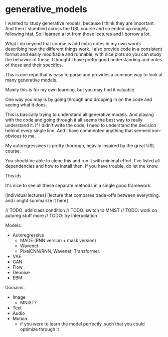 # generative_models

I wanted to study generative models, because I think they are important.
And then I stumbled across the USL course and so ended up roughly following htat.
So I learned a lot from those lectures and I borrow a lot.

What I do beyond that course is add extra notes in my own
words describing how the different things work. I also provide code in
a consistent format and easily modifiable and runnable, with nice plots
so you can study the behavior of these.
I thought I have pretty good understanding and notes of these and their specifics.

This is one repo that is easy to parse and provides a common way to look at many generative models.

Mainly this is for my own learning, but you may find it valuable.

One way you may is by going through and dropping in on the code and seeing what it does.

This is basically trying to understand all generative models.
And playing with the code and going through it all seems the best way to really understand it.
If I didn't write the code, I need to understand the decision behind every single line.
And I have commented anything that seemed non-obvious to me.

My autoregressives is pretty thorough, heavily inspired by the great USL course.


You should be able to clone this and run it with minimal effort.
I've listed all dependencies and how to install then.
If you have trouble, do let me know.

This ids 

It's nice to see all these separate methods in a single good framework. 

[individual lectures]
[lecture that compares trade-offs between everything. and i might summarize it here]

// TODO: add class condition
// TODO: switch to MNIST
// TODO: work on autoreg stuff more
// TODO: try interpolation

Models:
- Autoregressive
  - MADE (RNN version + mask version)
  - Wavenet
  - PixelCNN/RNN, Wavenet, Transformer. 
- VAE
- GAN
- Flow
- Denoise
- EBM

Domains:
- Image
  - MNIST?
- Text
- Audio
- Motion
  - if you were to learn the model perfectly. such that you could optimize through it